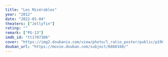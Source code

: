 ```yaml
---
title: "Les Misérables"
year: "2012"
date: "2022-01-04"
theaters: ["Jellyfin"]
rating: ""
remark: ["PG-13"]
imdb_id: "tt1707386"
cover: "https://img2.doubanio.com/view/photo/l_ratio_poster/public/p1900812761.jpg"
douban_url: "https://movie.douban.com/subject/6860160/"
---
```

